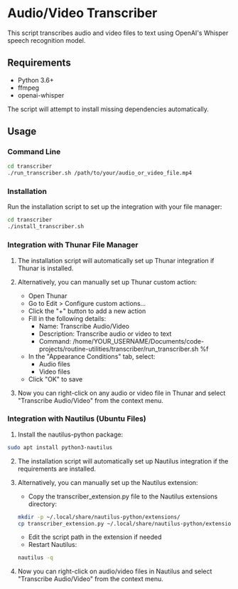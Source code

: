 # Audio/Video Transcriber

This script transcribes audio and video files to text using OpenAI's Whisper speech recognition model.

## Requirements

- Python 3.6+
- ffmpeg
- openai-whisper

The script will attempt to install missing dependencies automatically.

## Usage

### Command Line

```bash
cd transcriber
./run_transcriber.sh /path/to/your/audio_or_video_file.mp4
```

### Installation

Run the installation script to set up the integration with your file manager:

```bash
cd transcriber
./install_transcriber.sh
```

### Integration with Thunar File Manager

1. The installation script will automatically set up Thunar integration if Thunar is installed.

2. Alternatively, you can manually set up Thunar custom action:
   - Open Thunar
   - Go to Edit > Configure custom actions...
   - Click the "+" button to add a new action
   - Fill in the following details:
     - Name: Transcribe Audio/Video
     - Description: Transcribe audio or video to text
     - Command: /home/YOUR_USERNAME/Documents/code-projects/routine-utilities/transcriber/run_transcriber.sh %f
   - In the "Appearance Conditions" tab, select:
     - Audio files
     - Video files
   - Click "OK" to save

3. Now you can right-click on any audio or video file in Thunar and select "Transcribe Audio/Video" from the context menu.

### Integration with Nautilus (Ubuntu Files)

1. Install the nautilus-python package:

```bash
sudo apt install python3-nautilus
```

2. The installation script will automatically set up Nautilus integration if the requirements are installed.

3. Alternatively, you can manually set up the Nautilus extension:
   - Copy the transcriber_extension.py file to the Nautilus extensions directory:
   ```bash
   mkdir -p ~/.local/share/nautilus-python/extensions/
   cp transcriber_extension.py ~/.local/share/nautilus-python/extensions/
   ```
   - Edit the script path in the extension if needed
   - Restart Nautilus:
   ```bash
   nautilus -q
   ```

4. Now you can right-click on audio/video files in Nautilus and select "Transcribe Audio/Video" from the context menu. 
